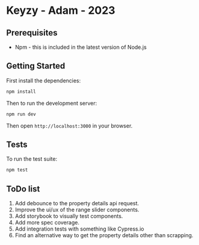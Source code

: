 # Keyzy - Adam - 2023

## Prerequisites
* Npm - this is included in the latest version of Node.js

## Getting Started

First install the dependencies:

```bash
npm install
```

Then to run the development server:

```bash
npm run dev
```

Then open `http://localhost:3000` in your browser.

## Tests

To run the test suite:

```bash
npm test
```

## ToDo list

1) Add debounce to the property details api request.
2) Improve the ui/ux of the range slider components.
3) Add storybook to visually test components.
4) Add more spec coverage.
5) Add integration tests with something like Cypress.io
6) Find an alternative way to get the property details other than scrapping.

